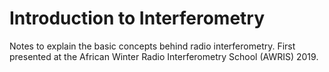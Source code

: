 # Introduction to Interferometry

Notes to explain the basic concepts behind radio interferometry. First presented at the African Winter Radio Interferometry School (AWRIS) 2019.
